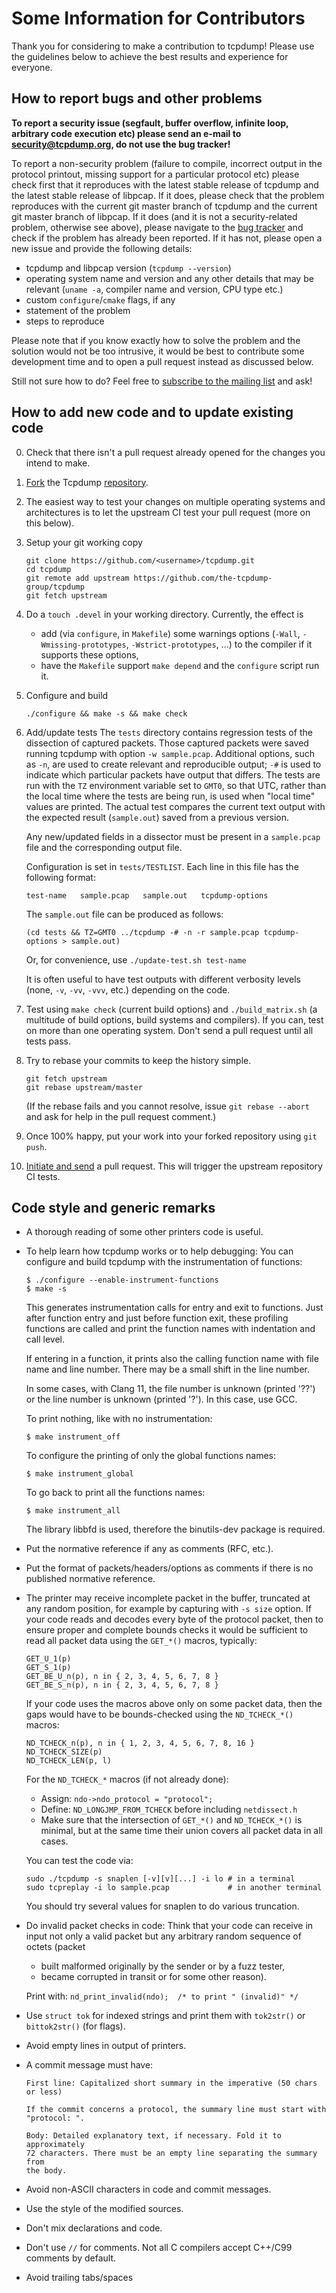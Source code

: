 # Some Information for Contributors
Thank you for considering to make a contribution to tcpdump! Please use the
guidelines below to achieve the best results and experience for everyone.

## How to report bugs and other problems
**To report a security issue (segfault, buffer overflow, infinite loop, arbitrary
code execution etc) please send an e-mail to security@tcpdump.org, do not use
the bug tracker!**

To report a non-security problem (failure to compile, incorrect output in the
protocol printout, missing support for a particular protocol etc) please check
first that it reproduces with the latest stable release of tcpdump and the latest
stable release of libpcap. If it does, please check that the problem reproduces
with the current git master branch of tcpdump and the current git master branch of
libpcap. If it does (and it is not a security-related problem, otherwise see
above), please navigate to the
[bug tracker](https://github.com/the-tcpdump-group/tcpdump/issues)
and check if the problem has already been reported. If it has not, please open
a new issue and provide the following details:

* tcpdump and libpcap version (`tcpdump --version`)
* operating system name and version and any other details that may be relevant
  (`uname -a`, compiler name and version, CPU type etc.)
* custom `configure`/`cmake` flags, if any
* statement of the problem
* steps to reproduce

Please note that if you know exactly how to solve the problem and the solution
would not be too intrusive, it would be best to contribute some development time
and to open a pull request instead as discussed below.

Still not sure how to do? Feel free to
[subscribe to the mailing list](https://www.tcpdump.org/#mailing-lists)
and ask!


## How to add new code and to update existing code

0) Check that there isn't a pull request already opened for the changes you
   intend to make.

1) [Fork](https://help.github.com/articles/fork-a-repo/) the Tcpdump
   [repository](https://github.com/the-tcpdump-group/tcpdump).

2) The easiest way to test your changes on multiple operating systems and
   architectures is to let the upstream CI test your pull request (more on
   this below).

3) Setup your git working copy
   ```
   git clone https://github.com/<username>/tcpdump.git
   cd tcpdump
   git remote add upstream https://github.com/the-tcpdump-group/tcpdump
   git fetch upstream
   ```

4) Do a `touch .devel` in your working directory.
   Currently, the effect is
   * add (via `configure`, in `Makefile`) some warnings options (`-Wall`,
     `-Wmissing-prototypes`, `-Wstrict-prototypes`, ...) to the compiler if it
     supports these options,
   * have the `Makefile` support `make depend` and the `configure` script run it.

5) Configure and build
   ```
   ./configure && make -s && make check
   ```

6) Add/update tests
   The `tests` directory contains regression tests of the dissection of captured
   packets.  Those captured packets were saved running tcpdump with option
   `-w sample.pcap`.  Additional options, such as `-n`, are used to create relevant
   and reproducible output; `-#` is used to indicate which particular packets
   have output that differs.  The tests are run with the `TZ` environment
   variable set to `GMT0`, so that UTC, rather than the local time where the
   tests are being run, is used when "local time" values are printed.  The
   actual test compares the current text output with the expected result
   (`sample.out`) saved from a previous version.

   Any new/updated fields in a dissector must be present in a `sample.pcap` file
   and the corresponding output file.

   Configuration is set in `tests/TESTLIST`.
   Each line in this file has the following format:
   ```
   test-name   sample.pcap   sample.out   tcpdump-options
   ```

   The `sample.out` file can be produced as follows:
   ```
   (cd tests && TZ=GMT0 ../tcpdump -# -n -r sample.pcap tcpdump-options > sample.out)
   ```

   Or, for convenience, use `./update-test.sh test-name`

   It is often useful to have test outputs with different verbosity levels
   (none, `-v`, `-vv`, `-vvv`, etc.) depending on the code.

7) Test using `make check` (current build options) and `./build_matrix.sh`
   (a multitude of build options, build systems and compilers). If you can,
   test on more than one operating system. Don't send a pull request until
   all tests pass.

8) Try to rebase your commits to keep the history simple.
   ```
   git fetch upstream
   git rebase upstream/master
   ```
   (If the rebase fails and you cannot resolve, issue `git rebase --abort`
   and ask for help in the pull request comment.)

9) Once 100% happy, put your work into your forked repository using `git push`.

10) [Initiate and send](https://help.github.com/articles/using-pull-requests/)
    a pull request.
    This will trigger the upstream repository CI tests.


## Code style and generic remarks
*  A thorough reading of some other printers code is useful.

* To help learn how tcpdump works or to help debugging:
  You can configure and build tcpdump with the instrumentation of functions:
  ```
  $ ./configure --enable-instrument-functions
  $ make -s
  ```

  This generates instrumentation calls for entry and exit to functions.
  Just after function entry and just before function exit, these
  profiling functions are called and print the function names with
  indentation and call level.

  If entering in a function, it prints also the calling function name with
  file name and line number. There may be a small shift in the line number.

  In some cases, with Clang 11, the file number is unknown (printed '??')
  or the line number is unknown (printed '?'). In this case, use GCC.

  To print nothing, like with no instrumentation:
  ```
  $ make instrument_off
  ```

  To configure the printing of only the global functions names:
  ```
  $ make instrument_global
  ```

  To go back to print all the functions names:
  ```
  $ make instrument_all
  ```

  The library libbfd is used, therefore the binutils-dev package is required.

*  Put the normative reference if any as comments (RFC, etc.).

*  Put the format of packets/headers/options as comments if there is no
   published normative reference.

*  The printer may receive incomplete packet in the buffer, truncated at any
   random position, for example by capturing with `-s size` option.
   If your code reads and decodes every byte of the protocol packet, then to
   ensure proper and complete bounds checks it would be sufficient to read all
   packet data using the `GET_*()` macros, typically:
   ```
   GET_U_1(p)
   GET_S_1(p)
   GET_BE_U_n(p), n in { 2, 3, 4, 5, 6, 7, 8 }
   GET_BE_S_n(p), n in { 2, 3, 4, 5, 6, 7, 8 }
   ```
   If your code uses the macros above only on some packet data, then the gaps
   would have to be bounds-checked using the `ND_TCHECK_*()` macros:
   ```
   ND_TCHECK_n(p), n in { 1, 2, 3, 4, 5, 6, 7, 8, 16 }
   ND_TCHECK_SIZE(p)
   ND_TCHECK_LEN(p, l)
   ```
   For the `ND_TCHECK_*` macros (if not already done):
   * Assign: `ndo->ndo_protocol = "protocol";`
   * Define: `ND_LONGJMP_FROM_TCHECK` before including `netdissect.h`
   * Make sure that the intersection of `GET_*()` and `ND_TCHECK_*()` is minimal,
     but at the same time their union covers all packet data in all cases.

   You can test the code via:
   ```
   sudo ./tcpdump -s snaplen [-v][v][...] -i lo # in a terminal
   sudo tcpreplay -i lo sample.pcap             # in another terminal
   ```
   You should try several values for snaplen to do various truncation.

*  Do invalid packet checks in code: Think that your code can receive in input
   not only a valid packet but any arbitrary random sequence of octets (packet
   * built malformed originally by the sender or by a fuzz tester,
   * became corrupted in transit or for some other reason).

   Print with: `nd_print_invalid(ndo);	/* to print " (invalid)" */`

*  Use `struct tok` for indexed strings and print them with
   `tok2str()` or `bittok2str()` (for flags).

*  Avoid empty lines in output of printers.

*  A commit message must have:
   ```
   First line: Capitalized short summary in the imperative (50 chars or less)

   If the commit concerns a protocol, the summary line must start with
   "protocol: ".

   Body: Detailed explanatory text, if necessary. Fold it to approximately
   72 characters. There must be an empty line separating the summary from
   the body.
   ```

*  Avoid non-ASCII characters in code and commit messages.

*  Use the style of the modified sources.

*  Don't mix declarations and code.

*  Don't use `//` for comments.
   Not all C compilers accept C++/C99 comments by default.

*  Avoid trailing tabs/spaces
